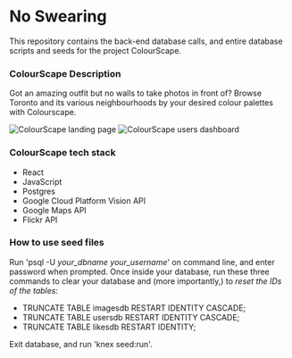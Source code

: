 # No Swearing
This repository contains the back-end database calls, and entire database scripts and seeds for the project ColourScape.

### ColourScape Description
Got an amazing outfit but no walls to take photos in front of? Browse Toronto and its various neighbourhoods by your desired colour palettes with Colourscape.

![ColourScape landing page](https://cloud.githubusercontent.com/assets/14142540/25826266/30427b04-3414-11e7-8f6b-4dfde6fe356b.png)
![ColourScape users dashboard](https://cloud.githubusercontent.com/assets/14142540/25826278/318866cc-3414-11e7-9ff2-6109522f0ff9.png)

### ColourScape tech stack
- React
- JavaScript
- Postgres
- Google Cloud Platform Vision API
- Google Maps API
- Flickr API

### How to use seed files
Run 'psql -U _your_dbname_ _your_username_' on command line, and enter password when prompted.
Once inside your database, run these three commands to clear your database and (more importantly,) to _reset the IDs of the tables_:
- TRUNCATE TABLE imagesdb RESTART IDENTITY CASCADE;
- TRUNCATE TABLE usersdb RESTART IDENTITY CASCADE;
- TRUNCATE TABLE likesdb RESTART IDENTITY;

Exit database, and run 'knex seed:run'.
